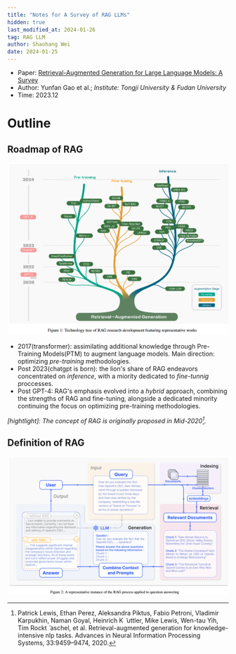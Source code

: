 ```yaml
---
title: "Notes for A Survey of RAG LLMs"
hidden: true
last_modified_at: 2024-01-26
tag: RAG LLM
author: Shaohang Wei
date: 2024-01-25
---
```


- Paper: [Retrieval-Augmented Generation for Large Language Models: A Survey](https://arxiv.org/abs/2312.10997)
- Author: Yunfan Gao et al.; *Institute: Tongji University & Fudan University*
- Time: 2023.12

# Outline

## Roadmap of RAG

![image-20240126000850692](../../images/2024-01-25-note-for-RAG-LLM-survey/image-20240126000850692.png)

- 2017(transformer): assimilating additional knowledge through Pre-Training Models(PTM) to augment language models. Main direction: optimizing _pre-training_ methodologies.
- Post 2023(chatgpt is born): the lion's share of RAG endeavors concentrated on _inference_, with a miority dedicated to _fine-tunnig_ proccesses.
- Post GPT-4: RAG's emphasis evolved into a _hybrid_ approach, combining the strengths of RAG and fine-tuning, alongside a dedicated minority continuing the focus on optimizing pre-training methodologies.

*[hightlight]: The concept of RAG is originally proposed in Mid-2020[^lewis2020].*

## Definition of RAG

![image-20240126000907755](../../images/2024-01-25-note-for-RAG-LLM-survey/image-20240126000907755.png)



[^lewis2020]:Patrick Lewis, Ethan Perez, Aleksandra Piktus, Fabio Petroni, Vladimir Karpukhin, Naman Goyal, Heinrich K ̈ uttler, Mike Lewis, Wen-tau Yih, Tim Rockt ̈ aschel, et al. Retrieval-augmented generation for knowledge-intensive nlp tasks. Advances in Neural Information Processing Systems, 33:9459–9474, 2020.



